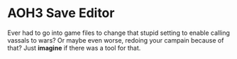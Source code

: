 # AOH3 Save Editor

Ever had to go into game files to change that stupid setting to enable calling vassals to wars? Or maybe even worse, redoing your campain because of that?
Just **imagine** if there was a tool for that.
